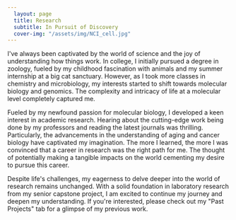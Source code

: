 ```yaml
---
  layout: page
  title: Research
  subtitle: In Pursuit of Discovery
  cover-img: "/assets/img/NCI_cell.jpg"
---
```


I've always been captivated by the world of science and the joy of understanding how things work. In college, I initially pursued a degree in zoology, fueled by my childhood fascination with animals and my summer internship at a big cat sanctuary. However, as I took more classes in chemistry and microbiology, my interests started to shift towards molecular biology and genomics. The complexity and intricacy of life at a molecular level completely captured me.

Fueled by my newfound passion for molecular biology, I developed a keen interest in academic research. Hearing about the cutting-edge work being done by my professors and reading the latest journals was thrilling. Particularly, the advancements in the understanding of aging and cancer biology have captivated my imagination. The more I learned, the more I was convinced that a career in research was the right path for me. The thought of potentially making a tangible impacts on the world cementing my desire to pursue this career. 

Despite life's challenges, my eagerness to delve deeper into the world of research remains unchanged. With a solid foundation in laboratory research from my senior capstone project, I am excited to continue my journey and deepen my understanding. If you're interested, please check out my "Past Projects" tab for a glimpse of my previous work.
